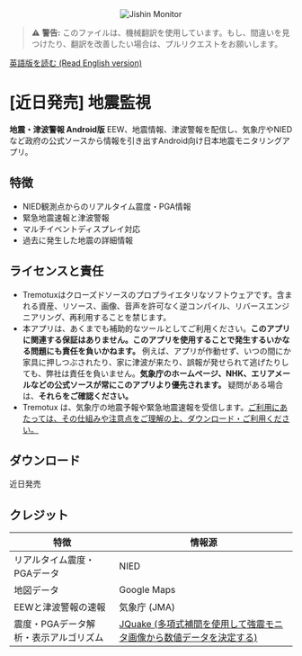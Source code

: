 <div align="center">
<img src="https://raw.githubusercontent.com/jishinmonitor/meta/main/App-Github-Banner.png" alt="Jishin Monitor">
</div>

> ⚠️ **警告:** このファイルは、機械翻訳を使用しています。もし、間違いを見つけたり、翻訳を改善したい場合は、プルリクエストをお願いします。

[英語版を読む (Read English version)](https://github.com/jishinmonitor/meta/blob/main/README.md)

# [近日発売] 地震監視
**地震・津波警報 Android版**
EEW、地震情報、津波警報を配信し、気象庁やNIEDなど政府の公式ソースから情報を引き出すAndroid向け日本地震モニタリングアプリ。

## 特徴
* NIED観測点からのリアルタイム震度・PGA情報
* 緊急地震速報と津波警報
* マルチイベントディスプレイ対応
* 過去に発生した地震の詳細情報

## ライセンスと責任
* Tremotuxはクローズドソースのプロプライエタリなソフトウェアです。含まれる資産、リソース、画像、音声を許可なく逆コンパイル、リバースエンジニアリング、再利用することを禁じます。
* 本アプリは、あくまでも補助的なツールとしてご利用ください。**このアプリに関連する保証はありません。このアプリを使用することで発生するいかなる問題にも責任を負いかねます。** 例えば、アプリが作動せず、いつの間にか家具に押しつぶされたり、家に津波が来たり、誤報が発せられて逃げたりしても、弊社は責任を負いません。**気象庁のホームページ、NHK、エリアメールなどの公式ソースが常にこのアプリより優先されます。** 疑問がある場合は、**それらをご確認ください。**
* Tremotux は、気象庁の地震予報や緊急地震速報を受信します。[ご利用にあたっては、その仕組みや注意点をご理解の上、ダウンロード・ご利用ください。](https://www.jma.go.jp/jma/en/Activities/eew.html)

## ダウンロード
近日発売

## クレジット
| 特徴 | 情報源 |
| --- | --- |
| リアルタイム震度・PGAデータ | NIED |
| 地図データ | Google Maps |
| EEWと津波警報の速報 | 気象庁 (JMA) |
| 震度・PGAデータ解析・表示アルゴリズム | [JQuake (多項式補間を使用して強震モニタ画像から数値データを決定する)](https://qiita.com/NoneType1/items/a4d2cf932e20b56ca444) |
